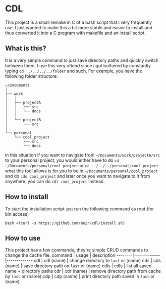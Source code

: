 # CDL

This project is a small remake in C of a bash script that i very frequently use.
I just wanted to make this a bit more stable and easier to install and thus converted it into a C program with makefile and an install script.

## What is this?

It is a very simple command to just save directory paths and quickly switch between them.
I use this very oftend since i got bothered by constantly typing `cd ../../../../folder` and such.
For example, you have the following folder structure:
```
~/Documents
│
├── work
│   │
│   ├── projectA
│   │   ├── src
│   │   └── docs
│   │
│   └── projectB
│       └── src
│
└── personal
    └── cool_project
        ├── src
        └── docs
```

in this situation if you want to navigate from `~/Documents/work/projectA/src` to your personal project, you would either have to do `cd ~/Documents/personal/cool_project` or `cd ../../../personal/cool_project`
what this tool allows is for you to be in `~/Documents/personal/cool_project` and do `cds cool_project` and later once you want to navigate to it from anywhere, you can do `cdl cool_project` instead.

## How to install

To start the installation script just run the following command as root (for bin access)
```
bash <(curl -s https://github.com/meir/cdl/install.sh)
```

## How to use

This project has a few commands, they're simple CRUD commands to change the cache file.
command | usage       | description
--------|-------------|-------------
cdl     | cdl (name)  | change directory to `last` or (name)
cds     | cds (name)  | save directory path on `last` or (name)
cdls    | cdls        | list all saved name + directory paths
cdr     | cdr (name)  | remove directory path from cache by `last` or (name)
cdp     | cdp (name)  | print directory path saved in `last` or (name)


